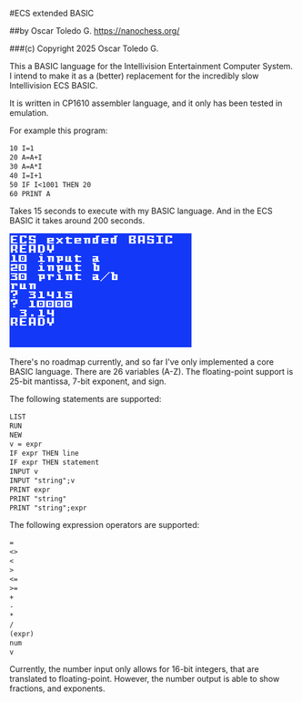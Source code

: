 #ECS extended BASIC

##by Oscar Toledo G. https://nanochess.org/

###(c) Copyright 2025 Oscar Toledo G.

This a BASIC language for the Intellivision Entertainment Computer System. I intend to make it as a (better) replacement for the incredibly slow Intellivision ECS BASIC.

It is written in CP1610 assembler language, and it only has been tested in emulation.

For example this program:

    10 I=1
    20 A=A+I
    30 A=A*I
    40 I=I+1
    50 IF I<1001 THEN 20
    60 PRINT A

Takes 15 seconds to execute with my BASIC language. And in the ECS BASIC it takes around 200 seconds.

![image](shot0004.gif)

There's no roadmap currently, and so far I've only implemented a core BASIC language. There are 26 variables (A-Z). The floating-point support is 25-bit mantissa, 7-bit exponent, and sign.

The following statements are supported:

    LIST
    RUN
    NEW
    v = expr
    IF expr THEN line
    IF expr THEN statement
    INPUT v
    INPUT "string";v
    PRINT expr
    PRINT "string"
    PRINT "string";expr

The following expression operators are supported:

    =
    <>
    <
    >
    <=
    >=
    +
    -
    *
    /
    (expr)
    num
    v

Currently, the number input only allows for 16-bit integers, that are translated to floating-point. However, the number output is able to show fractions, and exponents.
